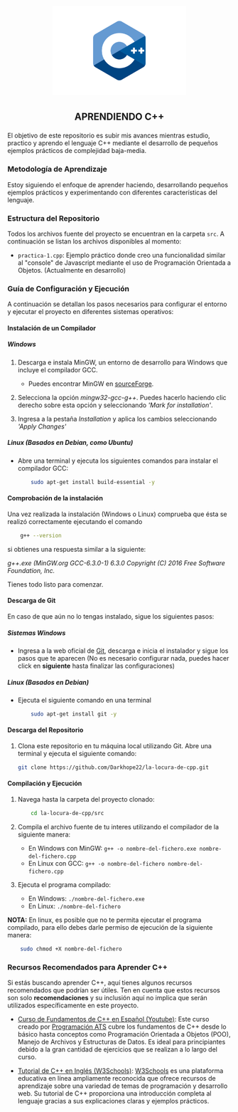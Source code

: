 # <p align="center"><img src="assets/C++-Logo.png" alt="Logo C++" width="300"></p>

## <p Align="center">APRENDIENDO C++</p>

El objetivo de este repositorio es subir mis avances mientras estudio, practico y aprendo el lenguaje C++
mediante el desarrollo de pequeños ejemplos prácticos de complejidad baja-media.

### Metodología de Aprendizaje

Estoy siguiendo el enfoque de aprender haciendo, desarrollando pequeños ejemplos prácticos y experimentando con diferentes características del lenguaje.

### Estructura del Repositorio

Todos los archivos fuente del proyecto se encuentran en la carpeta `src`. A continuación se listan los archivos disponibles al momento:

- `practica-1.cpp`: Ejemplo práctico donde creo una funcionalidad similar al "console" de Javascript mediante el uso de Programación Orientada a Objetos. (Actualmente en desarrollo)

### Guía de Configuración y Ejecución

A continuación se detallan los pasos necesarios para configurar el entorno y ejecutar el proyecto en diferentes sistemas operativos:

#### Instalación de un Compilador

##### Windows

1. Descarga e instala MinGW, un entorno de desarrollo para Windows que incluye el compilador GCC.
   - Puedes encontrar MinGW en [sourceForge](https://sourceforge.net/projects/mingw/).

2. Selecciona la opción *mingw32-gcc-g++*. Puedes hacerlo haciendo clic derecho sobre esta opción y seleccionando *'Mark for installation'*.

3. Ingresa a la pestaña *Installation* y aplica los cambios seleccionando *'Apply Changes'*

##### Linux (Basados en Debian, como Ubuntu)

- Abre una terminal y ejecuta los siguientes comandos para instalar el compilador GCC:

    ``` bash
        sudo apt-get install build-essential -y
    ```

#### Comprobación de la instalación

Una vez realizada la instalación (Windows o Linux) comprueba que ésta se realizó correctamente ejecutando el comando

```bash
    g++ --version
```

si obtienes una respuesta similar a la siguiente:

*g++.exe (MinGW.org GCC-6.3.0-1) 6.3.0
Copyright (C) 2016 Free Software Foundation, Inc.*

Tienes todo listo para comenzar.

#### Descarga de Git

En caso de que aún no lo tengas instalado, sigue los siguientes pasos:

##### Sistemas Windows

- Ingresa a la web oficial de [Git](https://git-scm.com/), descarga e inicia el instalador y sigue los pasos que te aparecen (No es necesario configurar nada, puedes hacer click en **siguiente** hasta finalizar las configuraciones)

##### Linux (Basados en Debian)

- Ejecuta el siguiente comando en una terminal

    ```bash
        sudo apt-get install git -y
    ```

#### Descarga del Repositorio

1. Clona este repositorio en tu máquina local utilizando Git. Abre una terminal y ejecuta el siguiente comando:

    ```bash
    git clone https://github.com/Darkhope22/la-locura-de-cpp.git
    ```

#### Compilación y Ejecución

1. Navega hasta la carpeta del proyecto clonado:

    ```bash
        cd la-locura-de-cpp/src
    ```

2. Compila el archivo fuente de tu interes utilizando el compilador de la siguiente manera:

    - En Windows con MinGW: `g++ -o nombre-del-fichero.exe nombre-del-fichero.cpp`
    - En Linux con GCC: `g++ -o nombre-del-fichero nombre-del-fichero.cpp`

3. Ejecuta el programa compilado:

    - En Windows: `./nombre-del-fichero.exe`
    - En Linux: `./nombre-del-fichero`

**NOTA:**
    En linux, es posible que no te permita ejecutar el programa compilado, para ello debes darle permiso de ejecución de la siguiente manera:

```bash
    sudo chmod +X nombre-del-fichero
```

### Recursos Recomendados para Aprender C++

Si estás buscando aprender C++, aquí tienes algunos recursos recomendados que podrían ser útiles. Ten en cuenta que estos recursos son solo **recomendaciones** y su inclusión aquí no implica que serán utilizados específicamente en este proyecto.

- [Curso de Fundamentos de C++ en Español (Youtube)](https://youtube.com/playlist?list=PLWtYZ2ejMVJlUu1rEHLC0i_oibctkl0Vh&si=7bpTDXV0eyGr7Xgu): Este curso creado por [Programación ATS](https://youtube.com/@ProgramacionATS) cubre los fundamentos de C++ desde lo básico hasta conceptos como Programación Orientada a Objetos (POO), Manejo de Archivos y Estructuras de Datos. Es ideal para principiantes debido a la gran cantidad de ejercicios que se realizan a lo largo del curso.

- [Tutorial de C++ en Inglés (W3Schools)](https://www.w3schools.com/cpp/default.asp): [W3Schools](https://www.w3schools.com/) es una plataforma educativa en línea ampliamente reconocida que ofrece recursos de aprendizaje sobre una variedad de temas de programación y desarrollo web. Su tutorial de C++ proporciona una introducción completa al lenguaje gracias a sus explicaciones claras y ejemplos prácticos.
